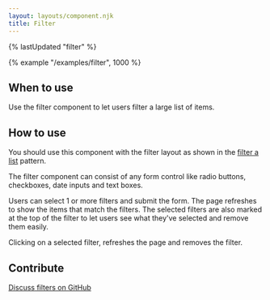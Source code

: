 ```yaml
---
layout: layouts/component.njk
title: Filter
---
```


{% lastUpdated "filter" %}

{% example "/examples/filter", 1000 %}

## When to use

Use the filter component to let users filter a large list of items.

## How to use

You should use this component with the filter layout as shown in the [filter a list](../../patterns/filter-a-list) pattern.

The filter component can consist of any form control like radio buttons, checkboxes, date inputs and text boxes.

Users can select 1 or more filters and submit the form. The page refreshes to show the items that match the filters. The selected filters are also marked at the top of the filter to let users see what they've selected and remove them easily.

Clicking on a selected filter, refreshes the page and removes the filter.

## Contribute

[Discuss filters on GitHub](https://github.com/ministryofjustice/moj-frontend/discussions/197)